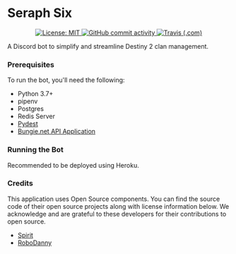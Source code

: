 # Seraph Six

<p align="center">
  <a href="https://github.com/henworth/SeraphSix/blob/master/LICENSE">
    <img alt="License: MIT" src="https://img.shields.io/badge/license-MIT-brightgreen.svg">
  </a>
  <a href="https://github.com/henworth/SeraphSix/commits/">
    <img alt="GitHub commit activity" src="https://img.shields.io/github/commit-activity/w/henworth/SeraphSix.svg">
  </a>
  <a href="https://travis-ci.org/henworth/SeraphSix">
    <img alt="Travis (.com)" src="https://img.shields.io/travis/com/henworth/SeraphSix.svg">
  </a>
</p>

A Discord bot to simplify and streamline Destiny 2 clan management.

### Prerequisites

To run the bot, you'll need the following:
- Python 3.7+
- pipenv
- Postgres
- Redis Server
- [Pydest](https://www.github.com/henworth/pydest)
- [Bungie.net API Application](https://github.com/Bungie-net/api/wiki/Bungie.net-Application-Portal)

### Running the Bot

Recommended to be deployed using Heroku.

### Credits

This application uses Open Source components. You can find the source code of their open source projects along with license information below. We acknowledge and are grateful to these developers for their contributions to open source.

- [Spirit](https://www.github.com/jgayfer/spirit)
- [RoboDanny](https://github.com/Rapptz/RoboDanny)
